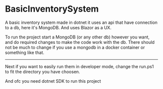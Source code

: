 # BasicInventorySystem
 A basic inventory system made in dotnet
 it uses an api that have connection to a db, here it's MongoDB.
 And uses Blazor as a UX.

 To run the project start a MongoDB (or any other db) however you want, and do required changes to make the code work with the db. There should not be much to change if you use a mongodb in a docker container or something like that.

 ---

Next if you want to easily run them in developer mode, change the run.ps1 to fit the directory you have choosen.

And ofc you need dotnet SDK to run this project